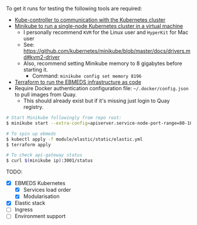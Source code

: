 To get it runs for testing the following tools are required:
- [Kube-controller to communication with the Kubernetes cluster](https://kubernetes.io/docs/tasks/tools/install-kubectl/)
- [Minikube to run a single-node Kubernetes cluster in a virtual machine](https://kubernetes.io/docs/tasks/tools/install-minikube/)
  - I personally recommend `KVM` for the Linux user and `HyperKit` for Mac user
  - See: https://github.com/kubernetes/minikube/blob/master/docs/drivers.md#kvm2-driver
  - Also, recommend setting Minikube memory to 8 gigabytes before starting it.
    - Command: `minikube config set memory 8196`
- [Terraform to run the EBMEDS infrastructure as code](https://learn.hashicorp.com/terraform/getting-started/install.html#installing-terraform)
- Require Docker authentication configuration file: `~/.docker/config.json` to pull images from Quay.
  - This should already exist but if it's missing just login to Quay registry.

```bash
# Start Minikube followingly from repo root:
$ minikube start --extra-config=apiserver.service-node-port-range=80-10000

# To spin up ebmeds
$ kubectl apply -f module/elastic/static/elastic.yml
$ terraform apply

# To check api-gateway status
$ curl $(minikube ip):3001/status
```

TODO:
- [x] EBMEDS Kubernetes
   - [x] Services load order
   - [x] Modularisation
- [x] Elastic stack 
- [ ] Ingress
- [ ] Environment support
